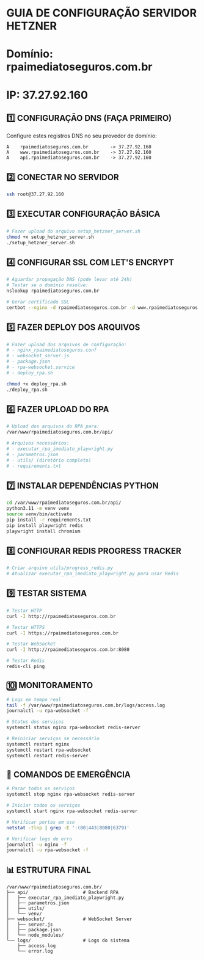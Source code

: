 # GUIA DE CONFIGURAÇÃO SERVIDOR HETZNER
# Domínio: rpaimediatoseguros.com.br
# IP: 37.27.92.160

## 1️⃣ CONFIGURAÇÃO DNS (FAÇA PRIMEIRO)
Configure estes registros DNS no seu provedor de domínio:

```
A    rpaimediatoseguros.com.br        -> 37.27.92.160
A    www.rpaimediatoseguros.com.br    -> 37.27.92.160
A    api.rpaimediatoseguros.com.br    -> 37.27.92.160
```

## 2️⃣ CONECTAR NO SERVIDOR
```bash
ssh root@37.27.92.160
```

## 3️⃣ EXECUTAR CONFIGURAÇÃO BÁSICA
```bash
# Fazer upload do arquivo setup_hetzner_server.sh
chmod +x setup_hetzner_server.sh
./setup_hetzner_server.sh
```

## 4️⃣ CONFIGURAR SSL COM LET'S ENCRYPT
```bash
# Aguardar propagação DNS (pode levar até 24h)
# Testar se o domínio resolve:
nslookup rpaimediatoseguros.com.br

# Gerar certificado SSL
certbot --nginx -d rpaimediatoseguros.com.br -d www.rpaimediatoseguros.com.br
```

## 5️⃣ FAZER DEPLOY DOS ARQUIVOS
```bash
# Fazer upload dos arquivos de configuração:
# - nginx_rpaimediatoseguros.conf
# - websocket_server.js
# - package.json
# - rpa-websocket.service
# - deploy_rpa.sh

chmod +x deploy_rpa.sh
./deploy_rpa.sh
```

## 6️⃣ FAZER UPLOAD DO RPA
```bash
# Upload dos arquivos do RPA para:
/var/www/rpaimediatoseguros.com.br/api/

# Arquivos necessários:
# - executar_rpa_imediato_playwright.py
# - parametros.json
# - utils/ (diretório completo)
# - requirements.txt
```

## 7️⃣ INSTALAR DEPENDÊNCIAS PYTHON
```bash
cd /var/www/rpaimediatoseguros.com.br/api/
python3.11 -m venv venv
source venv/bin/activate
pip install -r requirements.txt
pip install playwright redis
playwright install chromium
```

## 8️⃣ CONFIGURAR REDIS PROGRESS TRACKER
```bash
# Criar arquivo utils/progress_redis.py
# Atualizar executar_rpa_imediato_playwright.py para usar Redis
```

## 9️⃣ TESTAR SISTEMA
```bash
# Testar HTTP
curl -I http://rpaimediatoseguros.com.br

# Testar HTTPS
curl -I https://rpaimediatoseguros.com.br

# Testar WebSocket
curl -I http://rpaimediatoseguros.com.br:8080

# Testar Redis
redis-cli ping
```

## 🔟 MONITORAMENTO
```bash
# Logs em tempo real
tail -f /var/www/rpaimediatoseguros.com.br/logs/access.log
journalctl -u rpa-websocket -f

# Status dos serviços
systemctl status nginx rpa-websocket redis-server

# Reiniciar serviços se necessário
systemctl restart nginx
systemctl restart rpa-websocket
systemctl restart redis-server
```

## 🚨 COMANDOS DE EMERGÊNCIA
```bash
# Parar todos os serviços
systemctl stop nginx rpa-websocket redis-server

# Iniciar todos os serviços
systemctl start nginx rpa-websocket redis-server

# Verificar portas em uso
netstat -tlnp | grep -E ':(80|443|8080|6379)'

# Verificar logs de erro
journalctl -u nginx -f
journalctl -u rpa-websocket -f
```

## 📊 ESTRUTURA FINAL
```
/var/www/rpaimediatoseguros.com.br/
├── api/                    # Backend RPA
│   ├── executar_rpa_imediato_playwright.py
│   ├── parametros.json
│   ├── utils/
│   └── venv/
├── websocket/              # WebSocket Server
│   ├── server.js
│   ├── package.json
│   └── node_modules/
└── logs/                   # Logs do sistema
    ├── access.log
    └── error.log
```










